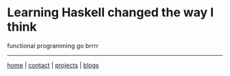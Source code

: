 # Learning Haskell changed the way I think

functional programming go brrrr

---

[home](/index.html) | [contact](/contact.html) | [projects](/projects/index.html) | [blogs](/blogs/index.html)